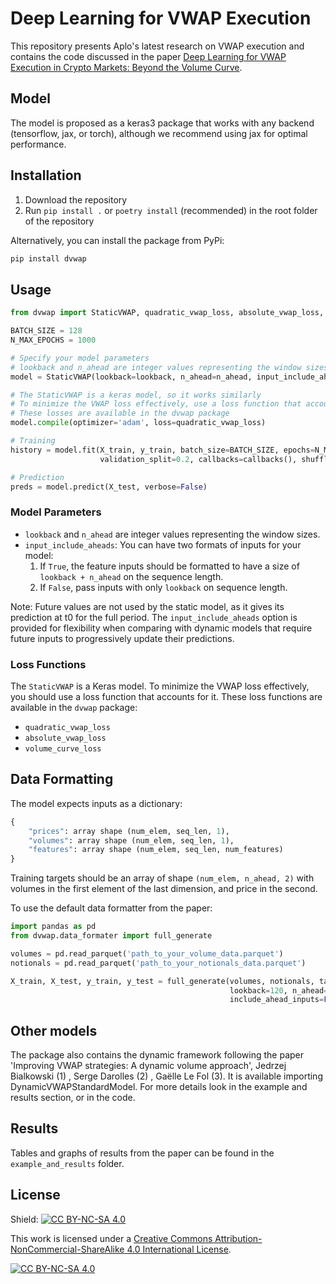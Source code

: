 # Deep Learning for VWAP Execution

This repository presents Aplo's latest research on VWAP execution and contains the code discussed in the paper [Deep Learning for VWAP Execution in Crypto Markets: Beyond the Volume Curve](https://arxiv.org/abs/2502.13722).

## Model

The model is proposed as a keras3 package that works with any backend (tensorflow, jax, or torch), although we recommend using jax for optimal performance.

## Installation

1. Download the repository
2. Run `pip install .` or `poetry install` (recommended) in the root folder of the repository

Alternatively, you can install the package from PyPi:

```bash
pip install dvwap
```

## Usage

```python
from dvwap import StaticVWAP, quadratic_vwap_loss, absolute_vwap_loss, volume_curve_loss

BATCH_SIZE = 128
N_MAX_EPOCHS = 1000

# Specify your model parameters
# lookback and n_ahead are integer values representing the window sizes
model = StaticVWAP(lookback=lookback, n_ahead=n_ahead, input_include_aheads=False)

# The StaticVWAP is a keras model, so it works similarly
# To minimize the VWAP loss effectively, use a loss function that accounts for it
# These losses are available in the dvwap package
model.compile(optimizer='adam', loss=quadratic_vwap_loss)

# Training
history = model.fit(X_train, y_train, batch_size=BATCH_SIZE, epochs=N_MAX_EPOCHS, 
                    validation_split=0.2, callbacks=callbacks(), shuffle=True, verbose=False)

# Prediction
preds = model.predict(X_test, verbose=False)
```

### Model Parameters

- `lookback` and `n_ahead` are integer values representing the window sizes.
- `input_include_aheads`: You can have two formats of inputs for your model:
  1. If `True`, the feature inputs should be formatted to have a size of `lookback + n_ahead` on the sequence length.
  2. If `False`, pass inputs with only `lookback` on sequence length.

Note: Future values are not used by the static model, as it gives its prediction at t0 for the full period. The `input_include_aheads` option is provided for flexibility when comparing with dynamic models that require future inputs to progressively update their predictions.

### Loss Functions

The `StaticVWAP` is a Keras model. To minimize the VWAP loss effectively, you should use a loss function that accounts for it. These loss functions are available in the `dvwap` package:

- `quadratic_vwap_loss`
- `absolute_vwap_loss`
- `volume_curve_loss`

## Data Formatting

The model expects inputs as a dictionary:
```python
{
    "prices": array shape (num_elem, seq_len, 1),
    "volumes": array shape (num_elem, seq_len, 1),
    "features": array shape (num_elem, seq_len, num_features)
}
```

Training targets should be an array of shape `(num_elem, n_ahead, 2)` with volumes in the first element of the last dimension, and price in the second.

To use the default data formatter from the paper:

```python
import pandas as pd
from dvwap.data_formater import full_generate

volumes = pd.read_parquet('path_to_your_volume_data.parquet')
notionals = pd.read_parquet('path_to_your_notionals_data.parquet')

X_train, X_test, y_train, y_test = full_generate(volumes, notionals, target_asset, 
                                                 lookback=120, n_ahead=12, test_split=0.2, 
                                                 include_ahead_inputs=False, autoscale_target=True)
```

## Other models

The package also contains the dynamic framework following the paper 'Improving VWAP strategies: A dynamic volume approach',  Jedrzej Bialkowski (1) , Serge Darolles (2) , Gaëlle Le Fol (3). It is available importing DynamicVWAPStandardModel. For more details look in the example and results section, or in the code. 

## Results

Tables and graphs of results from the paper can be found in the `example_and_results` folder.

## License

Shield: [![CC BY-NC-SA 4.0][cc-by-nc-sa-shield]][cc-by-nc-sa]

This work is licensed under a
[Creative Commons Attribution-NonCommercial-ShareAlike 4.0 International License][cc-by-nc-sa].

[![CC BY-NC-SA 4.0][cc-by-nc-sa-image]][cc-by-nc-sa]

[cc-by-nc-sa]: http://creativecommons.org/licenses/by-nc-sa/4.0/
[cc-by-nc-sa-image]: https://licensebuttons.net/l/by-nc-sa/4.0/88x31.png
[cc-by-nc-sa-shield]: https://img.shields.io/badge/License-CC%20BY--NC--SA%204.0-lightgrey.svg